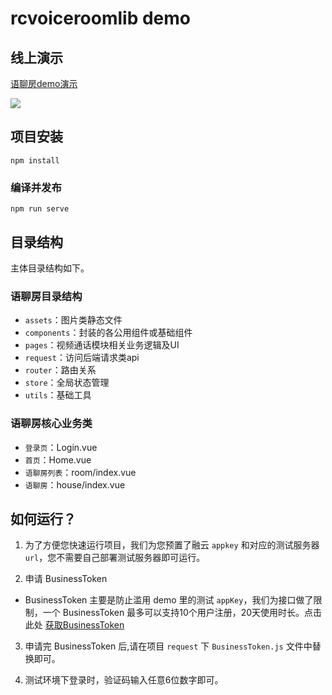 # rcvoiceroomlib demo

## 线上演示 

[ 语聊房demo演示 ](https://apiv1-rcrtc.rongcloud.cn/voice)

![](https://tva1.sinaimg.cn/large/008i3skNly1gruboi2yg9j31000nealm.jpg)


## 项目安装
```
npm install
```

### 编译并发布
```
npm run serve
```

## 目录结构

主体目录结构如下。

### 语聊房目录结构

* `assets`：图片类静态文件
* `components`：封装的各公用组件或基础组件
* `pages`：视频通话模块相关业务逻辑及UI
* `request`：访问后端请求类api
* `router`：路由关系
* `store`：全局状态管理
* `utils`：基础工具

### 语聊房核心业务类

* `登录页`：Login.vue
* `首页`：Home.vue
* `语聊房列表`：room/index.vue
* `语聊房`：house/index.vue

## 如何运行？

1. 为了方便您快速运行项目，我们为您预置了融云 `appkey` 和对应的测试服务器 `url`，您不需要自己部署测试服务器即可运行。

2. 申请 BusinessToken

- BusinessToken 主要是防止滥用 demo 里的测试 `appKey`，我们为接口做了限制，一个 BusinessToken
  最多可以支持10个用户注册，20天使用时长。点击此处 [获取BusinessToken](https://rcrtc-api.rongcloud.net/code)

3. 申请完 BusinessToken 后,请在项目 `request` 下 `BusinessToken.js` 文件中替换即可。
   
4. 测试环境下登录时，验证码输入任意6位数字即可。


